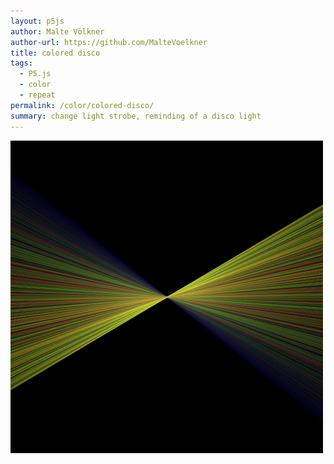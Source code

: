 ```yaml
---  
layout: p5js
author: Malte Völkner
author-url: https://github.com/MalteVoelkner
title: colored disco
tags: 
  - P5.js
  - color
  - repeat
permalink: /color/colored-disco/
summary: change light strobe, reminding of a disco light
---  
```


![](images/colored-disco_1.png)  
